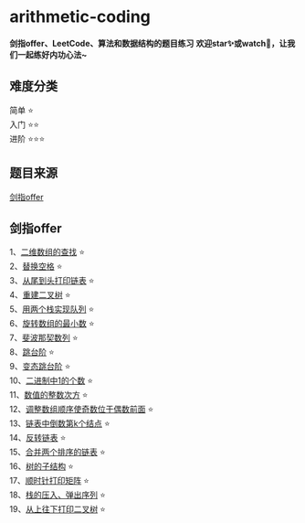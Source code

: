 # arithmetic-coding
**剑指offer、LeetCode、算法和数据结构的题目练习**
**欢迎star✨或watch👀，让我们一起练好内功心法~**

## 难度分类
简单 ⭐️ <br>
入门 ⭐️⭐️ <br>
进阶 ⭐️⭐️⭐️

## 题目来源
[剑指offer](https://github.com/superNos/arithmetic-coding/tree/master/%E5%89%91%E6%8C%87offer)
## 剑指offer

1、[二维数组的查找](https://github.com/superNos/arithmetic-coding/blob/master/%E5%89%91%E6%8C%87offer/%E4%BA%8C%E7%BB%B4%E6%95%B0%E7%BB%84%E7%9A%84%E6%9F%A5%E6%89%BE.md) ⭐️<br>
2、[替换空格](https://github.com/superNos/arithmetic-coding/blob/master/%E5%89%91%E6%8C%87offer/%E6%9B%BF%E6%8D%A2%E7%A9%BA%E6%A0%BC.md) ️️⭐️<br>
3、[从尾到头打印链表](https://github.com/superNos/arithmetic-coding/blob/master/%E5%89%91%E6%8C%87offer/%E4%BB%8E%E5%B0%BE%E5%88%B0%E5%A4%B4%E6%89%93%E5%8D%B0%E9%93%BE%E8%A1%A8.md) ⭐️<br>
4、[重建二叉树](https://github.com/superNos/arithmetic-coding/blob/master/%E5%89%91%E6%8C%87offer/%E9%87%8D%E5%BB%BA%E4%BA%8C%E5%8F%89%E6%A0%91.md) ⭐️<br>
5、[用两个栈实现队列](https://github.com/superNos/arithmetic-coding/blob/master/%E5%89%91%E6%8C%87offer/%E7%94%A8%E4%B8%A4%E4%B8%AA%E6%A0%88%E5%AE%9E%E7%8E%B0%E9%98%9F%E5%88%97.md) ⭐️<br>
6、[旋转数组的最小数](https://github.com/superNos/arithmetic-coding/blob/master/%E5%89%91%E6%8C%87offer/%E6%97%8B%E8%BD%AC%E6%95%B0%E7%BB%84%E7%9A%84%E6%9C%80%E5%B0%8F%E6%95%B0%E5%AD%97.md) ⭐️<br>
7、[斐波那契数列](https://github.com/superNos/arithmetic-coding/blob/master/%E5%89%91%E6%8C%87offer/%E6%96%90%E6%B3%A2%E9%82%A3%E5%A5%91%E6%95%B0%E5%88%97.md) ⭐️<br>
8、[跳台阶](https://github.com/superNos/arithmetic-coding/blob/master/%E5%89%91%E6%8C%87offer/%E8%B7%B3%E5%8F%B0%E9%98%B6.md)  ⭐️<br>
9、[变态跳台阶](https://github.com/superNos/arithmetic-coding/blob/master/%E5%89%91%E6%8C%87offer/%E5%8F%98%E6%80%81%E8%B7%B3%E5%8F%B0%E9%98%B6.md)  ⭐️<br>
10、[二进制中1的个数](https://github.com/superNos/arithmetic-coding/blob/master/%E5%89%91%E6%8C%87offer/%E4%BA%8C%E8%BF%9B%E5%88%B6%E4%B8%AD1%E7%9A%84%E4%B8%AA%E6%95%B0.md)  ⭐️<br>
11、[数值的整数次方](https://github.com/superNos/arithmetic-coding/blob/master/%E5%89%91%E6%8C%87offer/%E6%95%B0%E5%80%BC%E7%9A%84%E6%95%B4%E6%95%B0%E6%AC%A1%E6%96%B9.md)  ⭐️<br>
12、[调整数组顺序使奇数位于偶数前面](https://github.com/superNos/arithmetic-coding/blob/master/%E5%89%91%E6%8C%87offer/%E8%B0%83%E6%95%B4%E6%95%B0%E7%BB%84%E9%A1%BA%E5%BA%8F%E4%BD%BF%E5%A5%87%E6%95%B0%E4%BD%8D%E4%BA%8E%E5%81%B6%E6%95%B0%E5%89%8D%E9%9D%A2.md)  ⭐️<br>
13、[链表中倒数第k个结点](https://github.com/superNos/arithmetic-coding/blob/master/%E5%89%91%E6%8C%87offer/%E9%93%BE%E8%A1%A8%E4%B8%AD%E5%80%92%E6%95%B0%E7%AC%ACk%E4%B8%AA%E7%BB%93%E7%82%B9.md)  ⭐️<br>
14、[反转链表](https://github.com/superNos/arithmetic-coding/blob/master/%E5%89%91%E6%8C%87offer/%E5%8F%8D%E8%BD%AC%E9%93%BE%E8%A1%A8.md)  ⭐️<br>
15、[合并两个排序的链表](https://github.com/superNos/arithmetic-coding/blob/master/%E5%89%91%E6%8C%87offer/%E5%90%88%E5%B9%B6%E4%B8%A4%E4%B8%AA%E6%8E%92%E5%BA%8F%E7%9A%84%E9%93%BE%E8%A1%A8.md)  ⭐️<br>
16、[树的子结构](https://github.com/superNos/arithmetic-coding/blob/master/%E5%89%91%E6%8C%87offer/%E6%A0%91%E7%9A%84%E5%AD%90%E7%BB%93%E6%9E%84.md)  ⭐️<br>
17、[顺时针打印矩阵](https://github.com/superNos/arithmetic-coding/blob/master/%E5%89%91%E6%8C%87offer/%E9%A1%BA%E6%97%B6%E9%92%88%E6%89%93%E5%8D%B0%E7%9F%A9%E9%98%B5.md)  ⭐️<br>
18、[栈的压入、弹出序列](https://github.com/superNos/arithmetic-coding/blob/master/%E5%89%91%E6%8C%87offer/%E6%A0%88%E7%9A%84%E5%8E%8B%E5%85%A5%E3%80%81%E5%BC%B9%E5%87%BA%E5%BA%8F%E5%88%97.md)  ⭐️<br>
19、[从上往下打印二叉树](https://github.com/superNos/arithmetic-coding/blob/master/%E5%89%91%E6%8C%87offer/%E4%BB%8E%E4%B8%8A%E5%BE%80%E4%B8%8B%E6%89%93%E5%8D%B0%E4%BA%8C%E5%8F%89%E6%A0%91%E5%88%97.md)  ⭐️<br>